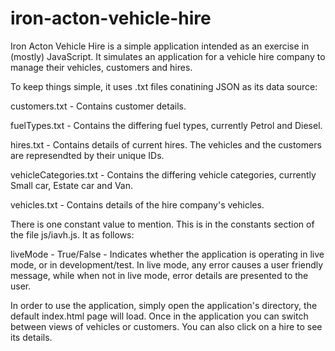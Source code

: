 # iron-acton-vehicle-hire

Iron Acton Vehicle Hire is a simple application intended as an exercise in (mostly) JavaScript. It simulates an application for a vehicle hire company to manage their vehicles, customers and hires.

To keep things simple, it uses .txt files conatining JSON as its data source:


customers.txt           - Contains customer details.

fuelTypes.txt           - Contains the differing fuel types, currently Petrol and Diesel.

hires.txt               - Contains details of current hires. The vehicles and the customers are represendted by their unique IDs.

vehicleCategories.txt   - Contains the differing vehicle categories, currently Small car, Estate car and Van.

vehicles.txt            - Contains details of the hire company's vehicles.


There is one constant value to mention. This is in the constants section of the file js/iavh.js. It as follows:


liveMode                - True/False    - Indicates whether the application is operating in live mode, or in development/test. In live mode, any error causes a user friendly message, while when not in live mode, error details are presented to the user.



In order to use the application, simply open the application's directory, the default index.html page will load. Once in the application you can switch between views of vehicles or customers. You can also click on a hire to see its details.
